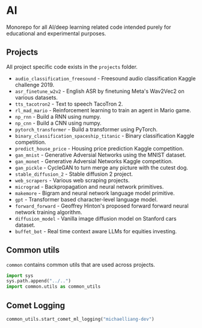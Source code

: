 # AI

Monorepo for all AI/deep learning related code intended purely for educational and experimental purposes.

## Projects

All project specific code exists in the `projects` folder.
- `audio_classification_freesound` - Freesound audio classification Kaggle challenge 2019.
- `asr_finetune_w2v2` - English ASR by finetuning Meta's Wav2Vec2 on various datasets.
- `tts_tacotron2` - Text to speech TacoTron 2.
- `rl_mad_mario` - Reinforcement learning to train an agent in Mario game.
- `np_rnn` - Build a RNN using numpy.
- `np_cnn` - Build a CNN using numpy.
- `pytorch_transformer` - Build a transformer using PyTorch.
- `binary_classification_spaceship_titanic` - Binary classification Kaggle competition.
- `predict_house_price` - Housing price prediction Kaggle competition.
- `gan_mnist` - Generative Adversial Networks using the MNIST dataset.
- `gan_monet` - Generative Adversial Networks Kaggle competition.
- `gan_pickle` - CycleGAN to turn merge any picture with the cutest dog.
- `stable_diffusion_2` - Stable diffusion 2 project.
- `web_scrapers` - Various web scraping projects.
- `micrograd` - Backpropagation and neural network primitives.
- `makemore` - Bigram and neural network language model primitive.
- `gpt` - Transformer based character-level language model.
- `forward_forward` - Geoffrey Hinton's proposed forward forward neural network training algorithm.
- `diffusion_model` - Vanilla image diffusion model on Stanford cars dataset.
- `buffet_bot` - Real time context aware LLMs for equities investing.

## Common utils

`common` contains common utils that are used across projects.

```python
import sys
sys.path.append("../..")
import common.utils as common_utils
```

## Comet Logging

```python
common_utils.start_comet_ml_logging("michaelliang-dev")
```
